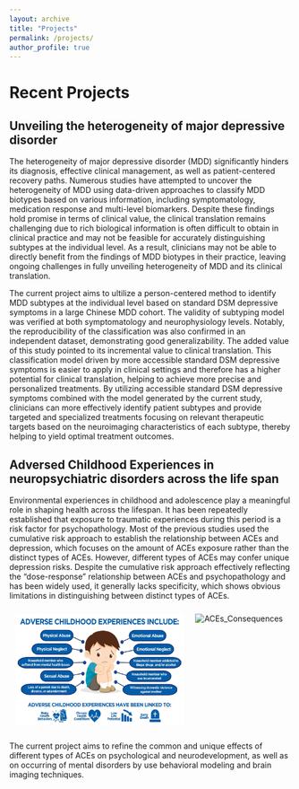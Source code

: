 ```yaml
---
layout: archive
title: "Projects"
permalink: /projects/
author_profile: true
---
```


# Recent Projects
## Unveiling the heterogeneity of major depressive disorder

The heterogeneity of major depressive disorder (MDD) significantly hinders its diagnosis, effective clinical management, as well as patient-centered recovery paths. Numerous studies have attempted to uncover the heterogeneity of MDD using data-driven approaches to classify MDD biotypes based on various information, including symptomatology, medication response and multi-level biomarkers. Despite these findings hold promise in terms of clinical value, the clinical translation remains challenging due to rich biological information is often difficult to obtain in clinical practice and may not be feasible for accurately distinguishing subtypes at the individual level. As a result, clinicians may not be able to directly benefit from the findings of MDD biotypes in their practice, leaving ongoing challenges in fully unveiling heterogeneity of MDD and its clinical translation.

The current project aims to ultilize a person-centered method to identify MDD subtypes at the individual level based on standard DSM depressive symptoms in a large Chinese MDD cohort. The validity of subtyping model was verified at both symptomatology and neurophysiology levels. Notably, the reproducibility of the classification was also confirmed in an independent dataset, demonstrating good generalizability. The added value of this study pointed to its incremental value to clinical translation. This classification model driven by more accessible standard DSM depressive symptoms is easier to apply in clinical settings and therefore has a higher potential for clinical translation, helping to achieve more precise and personalized treatments. By utilizing accessible standard DSM depressive symptoms combined with the model generated by the current study, clinicians can more effectively identify patient subtypes and provide targeted and specialized treatments focusing on relevant therapeutic targets based on the neuroimaging characteristics of each subtype, thereby helping to yield optimal treatment outcomes.

## Adversed Childhood Experiences in neuropsychiatric disorders across the life span

Environmental experiences in childhood and adolescence play a meaningful role in shaping health across the lifespan. It has been repeatedly established that exposure to traumatic experiences during this period is a risk factor for psychopathology. Most of the previous studies used the cumulative risk approach to establish the relationship between ACEs and depression, which focuses on the amount of ACEs exposure rather than the distinct types of ACEs. However, different types of ACEs may confer unique depression risks. Despite the cumulative risk approach effectively reflecting the “dose-response” relationship between ACEs and psychopathology and has been widely used, it generally lacks specificity, which shows obvious limitations in distinguishing between distinct types of ACEs. 

<div style="display: flex;">
  <!-- 左侧列：占三分之一 -->
  <div style="flex: 0 0 60%; padding: 10px;">
    <img src="/images/projects/ACEs.webp/" alt="ACEs" style="width: auto; height: 200px;" />
  </div>
  
  <!-- 右侧列：占三分之二 -->
  <div style="flex: 2; padding: 10px;">
<img src="/images/projects/ACEs_Consequences.ipg/" alt="ACEs_Consequences" style="width: auto; height: 200px;" />
  </div>
</div>

The current project aims to refine the common and unique effects of different types of ACEs on psychological and neurodevelopment, as well as on occurring of mental disorders by use behavioral modeling and brain imaging techniques.  
